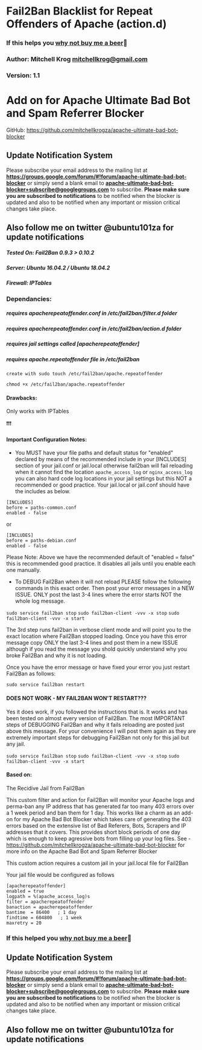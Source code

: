 # Fail2Ban Blacklist for Repeat Offenders of Apache (action.d)
### If this helps you [why not buy me a beer](https://www.paypal.com/cgi-bin/webscr?cmd=_s-xclick&hosted_button_id=TNCNMH8QVM78J):beer:

### Author: Mitchell Krog <mitchellkrog@gmail.com>
### Version: 1.1

# Add on for Apache Ultimate Bad Bot and Spam Referrer Blocker
GitHub: https://github.com/mitchellkrogza/apache-ultimate-bad-bot-blocker

## Update Notification System
Please subscribe your email address to the mailing list at **https://groups.google.com/forum/#!forum/apache-ultimate-bad-bot-blocker**
or simply send a blank email to **apache-ultimate-bad-bot-blocker+subscribe@googlegroups.com** to subscribe.
**Please make sure you are subscribed to notifications** to be notified when the blocker is updated and also to be notified when any important or mission critical changes take place.

## Also follow me on twitter @ubuntu101za for update notifications

##### Tested On: Fail2Ban 0.9.3 > 0.10.2
##### Server: Ubuntu 16.04.2 / Ubuntu 18.04.2
##### Firewall: IPTables

### Dependancies: 
##### requires apacherepeatoffender.conf in /etc/fail2ban/filter.d folder
##### requires apacherepeatoffender.conf in /etc/fail2ban/action.d folder
##### requires jail settings called [apacherepeatoffender]
##### requires apache.repeatoffender file in /etc/fail2ban
`create with sudo touch /etc/fail2ban/apache.repeatoffender`

`chmod +x /etc/fail2ban/apache.repeatoffender`

#### Drawbacks: 
Only works with IPTables

:exclamation::exclamation::exclamation:
#### Important Configuration Notes:

- You MUST have your file paths and default status for "enabled" declared by means of the recommended include in your [INCLUDES] section of your jail.conf or jail.local otherwise fail2ban will fail reloading when it cannot find the location `apache_access_log` or `nginx_access_log` you can also hard code log locations in your jail settings but this NOT a recommended or good practice. Your jail.local or jail.conf should have the includes as below.

```
[INCLUDES]
before = paths-common.conf
enabled - false
```
or
```
[INCLUDES]
before = paths-debian.conf
enabled - false
```

Please Note: 
Above we have the recommended default of "enabled = false" this is recommended good practice. 
It disables all jails until you enable each one manually. 

- To DEBUG Fail2Ban when it will not reload PLEASE follow the following commands in this exact order. Then post your error messages in a NEW ISSUE. ONLY post the last 3-4 lines where the error starts NOT the whole log message.

`sudo service fail2ban stop`
`sudo fail2ban-client -vvv -x stop`
`sudo fail2ban-client -vvv -x start`

The 3rd step runs fail2ban in verbose client mode and will point you to the exact location where Fail2Ban stopped loading. Once you have this error message copy ONLY the last 3-4 lines and post them in a new ISSUE although if you read the message you shold quickly understand why you broke Fail2Ban and why it is not loading.

Once you have the error message or have fixed your error you just restart Fail2Ban as follows:

`sudo service fail2ban restart`

#### DOES NOT WORK - MY FAIL2BAN WON'T RESTART???

Yes it does work, if you followed the instructions that is. It works and has been tested on almost every version of Fail2Ban.
The most IMPORTANT steps of DEBUGGING Fail2Ban and why it fails reloading are posted just above this message. 
For your convenience I will post them again as they are extremely important steps for debugging Fail2Ban not only for this jail but any jail.

`sudo service fail2ban stop`
`sudo fail2ban-client -vvv -x stop`
`sudo fail2ban-client -vvv -x start`


#### Based on: 
The Recidive Jail from Fail2Ban

This custom filter and action for Fail2Ban will monitor your Apache logs and perma-ban
any IP address that has generated far too many 403 errors over a 1 week period
and ban them for 1 day. This works like a charm as an add-on for my Apache Bad
Bot Blocker which takes care of generating the 403 errors based on the extensive
list of Bad Referers, Bots, Scrapers and IP addresses that it covers. This provides short
block periods of one day which is enough to keep agressive bots from filling up your log files.
See - https://github.com/mitchellkrogza/apache-ultimate-bad-bot-blocker for more info on the Apache Bad Bot and Spam Referrer Blocker

This custom action requires a custom jail in your jail.local file for Fail2Ban

Your jail file would be configured as follows

```
[apacherepeatoffender]
enabled = true
logpath = %(apache_access_log)s
filter = apacherepeatoffender
banaction = apacherepeatoffender
bantime  = 86400   ; 1 day
findtime = 604800   ; 1 week
maxretry = 20
```

### If this helped you [why not buy me a beer](https://www.paypal.com/cgi-bin/webscr?cmd=_s-xclick&hosted_button_id=TNCNMH8QVM78J):beer:

## Update Notification System
Please subscribe your email address to the mailing list at **https://groups.google.com/forum/#!forum/apache-ultimate-bad-bot-blocker**
or simply send a blank email to **apache-ultimate-bad-bot-blocker+subscribe@googlegroups.com** to subscribe.
**Please make sure you are subscribed to notifications** to be notified when the blocker is updated and also to be notified when any important or mission critical changes take place.

## Also follow me on twitter @ubuntu101za for update notifications
